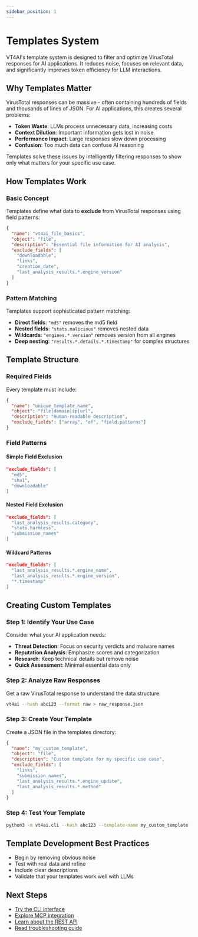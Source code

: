 ```yaml
---
sidebar_position: 1
---
```


# Templates System

VT4AI's template system is designed to filter and optimize VirusTotal responses for AI applications. It reduces noise, focuses on relevant data, and significantly improves token efficiency for LLM interactions.

## Why Templates Matter

VirusTotal responses can be massive - often containing hundreds of fields and thousands of lines of JSON. For AI applications, this creates several problems:

- **Token Waste**: LLMs process unnecessary data, increasing costs
- **Context Dilution**: Important information gets lost in noise
- **Performance Impact**: Large responses slow down processing
- **Confusion**: Too much data can confuse AI reasoning

Templates solve these issues by intelligently filtering responses to show only what matters for your specific use case.

## How Templates Work

### Basic Concept

Templates define what data to **exclude** from VirusTotal responses using field patterns:

```json
{
  "name": "vt4ai_file_basics",
  "object": "file",
  "description": "Essential file information for AI analysis",
  "exclude_fields": [
    "downloadable",
    "links",
    "creation_date",
    "last_analysis_results.*.engine_version"
  ]
}
```

### Pattern Matching

Templates support sophisticated pattern matching:

- **Direct fields**: `"md5"` removes the md5 field
- **Nested fields**: `"stats.malicious"` removes nested data
- **Wildcards**: `"engines.*.version"` removes version from all engines
- **Deep nesting**: `"results.*.details.*.timestamp"` for complex structures

## Template Structure

### Required Fields

Every template must include:

```json
{
  "name": "unique_template_name",
  "object": "file|domain|ip|url",
  "description": "Human-readable description",
  "exclude_fields": ["array", "of", "field.patterns"]
}
```

### Field Patterns

#### Simple Field Exclusion
```json
"exclude_fields": [
  "md5",
  "sha1",
  "downloadable"
]
```

#### Nested Field Exclusion
```json
"exclude_fields": [
  "last_analysis_results.category",
  "stats.harmless",
  "submission_names"
]
```

#### Wildcard Patterns
```json
"exclude_fields": [
  "last_analysis_results.*.engine_name",
  "last_analysis_results.*.engine_version",
  "*.timestamp"
]
```

## Creating Custom Templates

### Step 1: Identify Your Use Case

Consider what your AI application needs:
- **Threat Detection**: Focus on security verdicts and malware names
- **Reputation Analysis**: Emphasize scores and categorization
- **Research**: Keep technical details but remove noise
- **Quick Assessment**: Minimal essential data only

### Step 2: Analyze Raw Responses

Get a raw VirusTotal response to understand the data structure:

```bash
vt4ai --hash abc123 --format raw > raw_response.json
```

### Step 3: Create Your Template

Create a JSON file in the templates directory:

```json
{
  "name": "my_custom_template",
  "object": "file",
  "description": "Custom template for my specific use case",
  "exclude_fields": [
    "links",
    "submission_names",
    "last_analysis_results.*.engine_update",
    "last_analysis_results.*.method"
  ]
}
```

### Step 4: Test Your Template

```bash
python3 -m vt4ai.cli --hash abc123 --template-name my_custom_template --format json
```

## Template Development Best Practices

+ Begin by removing obvious noise
+ Test with real data and refine
+ Include clear descriptions
+ Validate that your templates work well with LLMs

## Next Steps

- [Try the CLI interface](../cli/overview)
- [Explore MCP integration](../mcp/overview)
- [Learn about the REST API](../api/overview)
- [Read troubleshooting guide](../troubleshooting)
